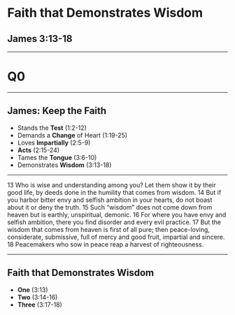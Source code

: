 # Faith that Demonstrates Wisdom
## James 3:13-18

---
<!-- .slide: data-background-color="white" -->
# Q0

---
<!-- .slide: data-background-image="https://sermons.seanho.com/img/bg/unsplash-6cY-FvMlmkQ-mtn_cross.jpg" -->
## James: **Keep the Faith**
+ Stands the **Test** <span class="ref">(1:2-12)</span>
+ Demands a **Change** of Heart <span class="ref">(1:19-25)</span>
+ Loves **Impartially** <span class="ref">(2:5-9)</span>
+ **Acts** <span class="ref">(2:15-24)</span>
+ Tames the **Tongue** <span class="ref">(3:6-10)</span>
+ Demonstrates **Wisdom** <span class="ref">(3:13-18)</span>

---
13 Who is wise and understanding among you? Let them show it by their good life, by deeds done in the humility that comes from wisdom. 14 But if you harbor bitter envy and selfish ambition in your hearts, do not boast about it or deny the truth. 15 Such “wisdom” does not come down from heaven but is earthly, unspiritual, demonic. 16 For where you have envy and selfish ambition, there you find disorder and every evil practice.
17 But the wisdom that comes from heaven is first of all pure; then peace-loving, considerate, submissive, full of mercy and good fruit, impartial and sincere. 18 Peacemakers who sow in peace reap a harvest of righteousness.


---
## Faith that Demonstrates Wisdom
+ **One** <span class="ref">(3:13)</span>
+ **Two** <span class="ref">(3:14-16)</span>
+ **Three** <span class="ref">(3:17-18)</span>